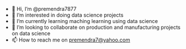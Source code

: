 - 👋 Hi, I’m @premendra7877
- 👀 I’m interested in doing data science projects
- 🌱 I’m currently learning maching learning using data science
- 💞️ I’m looking to collaborate on production and manufacturing projects on data science
- 📫 How to reach me on premendra7@yahoo.com

<!---
premendra7877/premendra7877 is a ✨ special ✨ repository because its `README.md` (this file) appears on your GitHub profile.
You can click the Preview link to take a look at your changes.
--->

